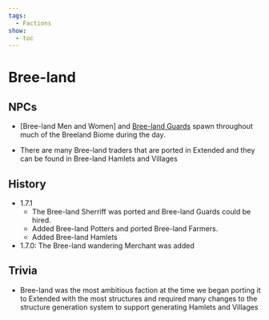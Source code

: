 ```yaml
---
tags:
  - Factions
show:
  - toc
---
```


####

# Bree-land

## NPCs
- [Bree-land Men and Women] and [Bree-land Guards](/Extended-Wiki/wiki/Bree-land_Guard) spawn throughout much of the Breeland Biome during the day.

- There are many Bree-land traders that are ported in Extended and they can be found in Bree-land Hamlets and Villages

## History
- 1.7.1
    - The Bree-land Sherriff was ported and Bree-land Guards could be hired. 
    - Added Bree-land Potters and ported Bree-land Farmers. 
    - Added Bree-land Hamlets
- 1.7.0: The Bree-land wandering Merchant was added

## Trivia

- Bree-land was the most ambitious faction at the time we began porting it to Extended with the most structures and required many changes to the structure generation system to support generating Hamlets and Villages